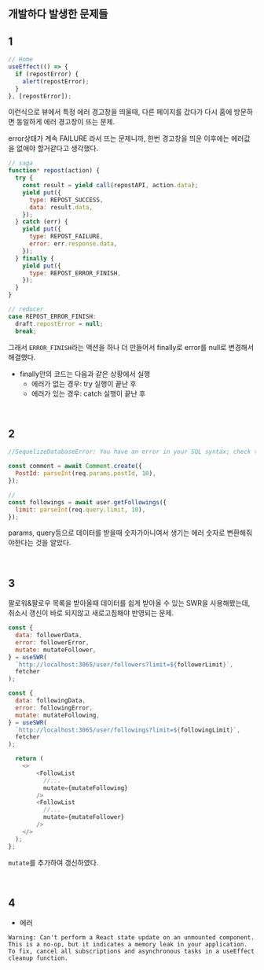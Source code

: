 ## 개발하다 발생한 문제들

## 1

```js
// Home
useEffect(() => {
  if (repostError) {
    alert(repostError);
  }
}, [repostError]);
```

이런식으로 뷰에서 특정 에러 경고창을 띄울때, 다른 페이지를 갔다가 다시 홈에 방문하면 동일하게 에러 경고창이 뜨는 문제.

error상태가 계속 FAILURE 라서 뜨는 문제니까, 한번 경고창을 띄운 이후에는 에러값을 없애야 할거같다고 생각했다.

```js
// saga
function* repost(action) {
  try {
    const result = yield call(repostAPI, action.data);
    yield put({
      type: REPOST_SUCCESS,
      data: result.data,
    });
  } catch (err) {
    yield put({
      type: REPOST_FAILURE,
      error: err.response.data,
    });
  } finally {
    yield put({
      type: REPOST_ERROR_FINISH,
    });
  }
}

// reducer
case REPOST_ERROR_FINISH:
  draft.repostError = null;
  break;
```

<!-- // 에러 이미지 -->

그래서 `ERROR_FINISH`라는 액션을 하나 더 만들어서 finally로 error를 null로 변경해서 해결했다.

- finally안의 코드는 다음과 같은 상황에서 실행
  - 에러가 없는 경우: try 실행이 끝난 후
  - 에러가 있는 경우: catch 실행이 끝난 후

<br>

## 2

```js
//SequelizeDatabaseError: You have an error in your SQL syntax; check the manual that corresponds to your MySQL server version for the right syntax to use near ''3'' at line 1

const comment = await Comment.create({
  PostId: parseInt(req.params.postId, 10),
});

//
const followings = await user.getFollowings({
  limit: parseInt(req.query.limit, 10),
});
```

params, query등으로 데이터를 받을때 숫자가아니여서 생기는 에러
숫자로 변환해줘야한다는 것을 알았다.

<br>

## 3

팔로워&팔로우 목록을 받아올때 데이터를 쉽게 받아올 수 있는 SWR을 사용해봤는데,
취소시 갱신이 바로 되지않고 새로고침해야 반영되는 문제.

```js
const {
  data: followerData,
  error: followerError,
  mutate: mutateFollower,
} = useSWR(
  `http://localhost:3065/user/followers?limit=${followerLimit}`,
  fetcher
);

const {
  data: followingData,
  error: followingError,
  mutate: mutateFollowing,
} = useSWR(
  `http://localhost:3065/user/followings?limit=${followingLimit}`,
  fetcher
);

  return (
    <>
        <FollowList
          //...
          mutate={mutateFollowing}
        />
        <FollowList
          //...
          mutate={mutateFollower}
        />
    </>
  );
};
```

`mutate`를 추가하여 갱신하였다.

<br>

## 4

- 에러

```
Warning: Can't perform a React state update on an unmounted component. This is a no-op, but it indicates a memory leak in your application. To fix, cancel all subscriptions and asynchronous tasks in a useEffect cleanup function.
```
